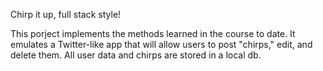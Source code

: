 Chirp it up, full stack style!

This porject implements the methods learned in the course to date. It emulates a Twitter-like app that will allow users to post "chirps," edit, and delete them. All user data and chirps are stored in a local db.